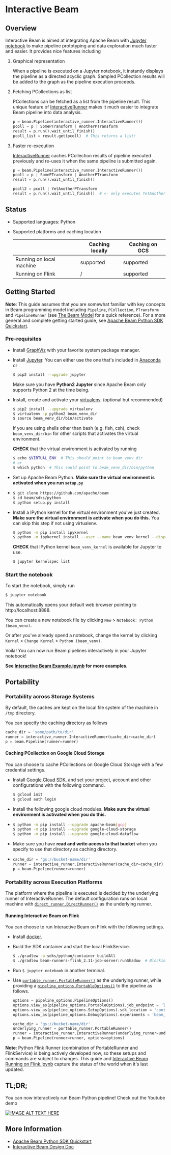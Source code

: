 <!--
    Licensed to the Apache Software Foundation (ASF) under one
    or more contributor license agreements.  See the NOTICE file
    distributed with this work for additional information
    regarding copyright ownership.  The ASF licenses this file
    to you under the Apache License, Version 2.0 (the
    "License"); you may not use this file except in compliance
    with the License.  You may obtain a copy of the License at

      http://www.apache.org/licenses/LICENSE-2.0

    Unless required by applicable law or agreed to in writing,
    software distributed under the License is distributed on an
    "AS IS" BASIS, WITHOUT WARRANTIES OR CONDITIONS OF ANY
    KIND, either express or implied.  See the License for the
    specific language governing permissions and limitations
    under the License.
-->

# Interactive Beam

## Overview

Interactive Beam is aimed at integrating Apache Beam with
[Jupyter notebook](http://jupyter.org/) to make pipeline prototyping and data
exploration much faster and easier. It provides nice features including

1.  Graphical representation

    When a pipeline is executed on a Jupyter notebook, it instantly displays the
    pipeline as a directed acyclic graph. Sampled PCollection results will be
    added to the graph as the pipeline execution proceeds.

2.  Fetching PCollections as list

    PCollections can be fetched as a list from the pipeline result. This unique
    feature of
    [InteractiveRunner](https://github.com/apache/beam/blob/master/sdks/python/apache_beam/runners/interactive/interactive_runner.py)
    makes it much easier to integrate Beam pipeline into data analysis.

    ```python
    p = beam.Pipeline(interactive_runner.InteractiveRunner())
    pcoll = p | SomePTransform | AnotherPTransform
    result = p.run().wait_until_finish()
    pcoll_list = result.get(pcoll)  # This returns a list!
    ```

3.  Faster re-execution

    [InteractiveRunner](https://github.com/apache/beam/blob/master/sdks/python/apache_beam/runners/interactive/interactive_runner.py)
    caches PCollection results of pipeline executed previously and re-uses it
    when the same pipeline is submitted again.

    ```python
    p = beam.Pipeline(interactive_runner.InteractiveRunner())
    pcoll = p | SomePTransform | AnotherPTransform
    result = p.run().wait_until_finish()

    pcoll2 = pcoll | YetAnotherPTransform
    result = p.run().wait_until_finish()  # <- only executes YetAnotherPTransform
    ```

## Status

*   Supported languages: Python
*   Supported platforms and caching location

    |                          | Caching locally | Caching on GCS |
    | ------------------------ | --------------- | -------------- |
    | Running on local machine | supported       | supported      |
    | Running on Flink         | /               | supported      |

## Getting Started

**Note**: This guide assumes that you are somewhat familiar with key concepts in
Beam programming model including `Pipeline`, `PCollection`, `PTransform` and
`PipelineRunner` (see
[The Beam Model](https://github.com/apache/beam/tree/master#the-beam-model) for
a quick reference). For a more general and complete getting started guide, see
[Apache Beam Python SDK Quickstart](https://beam.apache.org/get-started/quickstart-py/).

### Pre-requisites

*   Install [GraphViz](https://www.graphviz.org/download/) with your favorite
    system package manager.

-   Install [Jupyter](https://jupyter.org/). You can either use the one that's
    included in [Anaconda](https://www.anaconda.com/download/) or

    ```bash
    $ pip2 install --upgrade jupyter
    ```

    Make sure you have **Python2 Jupyter** since Apache Beam only supports
    Python 2 at the time being.

-   Install, create and activate your [virtualenv](https://virtualenv.pypa.io/).
    (optional but recommended)

    ```bash
    $ pip2 install --upgrade virtualenv
    $ virtualenv -p python2 beam_venv_dir
    $ source beam_venv_dir/bin/activate
    ```

    If you are using shells other than bash (e.g. fish, csh), check
    `beam_venv_dir/bin` for other scripts that activates the virtual
    environment.

    **CHECK** that the virtual environment is activated by running

    ```bash
    $ echo $VIRTUAL_ENV  # This should point to beam_venv_dir
    # or
    $ which python  # This sould point to beam_venv_dir/bin/python
    ```

*   Set up Apache Beam Python. **Make sure the virtual environment is activated
    when you run `setup.py`**

*   ```bash
    $ git clone https://github.com/apache/beam
    $ cd beam/sdks/python
    $ python setup.py install
    ```

-   Install a IPython kernel for the virtual environment you've just created.
    **Make sure the virtual environment is activate when you do this.** You can
    skip this step if not using virtualenv.

    ```bash
    $ python -m pip install ipykernel
    $ python -m ipykernel install --user --name beam_venv_kernel --display-name "Python (beam_venv)"
    ```

    **CHECK** that IPython kernel `beam_venv_kernel` is available for Jupyter to
    use.

    ```bash
    $ jupyter kernelspec list
    ```

### Start the notebook

To start the notebook, simply run

```bash
$ jupyter notebook
```

This automatically opens your default web browser pointing to
http://localhost:8888.

You can create a new notebook file by clicking `New` > `Notebook: Python
(beam_venv)`.

Or after you've already opend a notebook, change the kernel by clicking
`Kernel` > `Change Kernel` > `Python (beam_venv)`.

Voila! You can now run Beam pipelines interactively in your Jupyter notebook!

**See [Interactive Beam Example.ipynb](examples/Interactive%20Beam%20Example.ipynb)
for more examples.**

## Portability

### Portability across Storage Systems

By default, the caches are kept on the local file system of the machine in
`/tmp` directory.

You can specify the caching directory as follows

```python
cache_dir = 'some/path/to/dir'
runner = interactive_runner.InteractiveRunner(cache_dir=cache_dir)
p = beam.Pipeline(runner=runner)
```

#### Caching PCollection on Google Cloud Storage

You can choose to cache PCollections on Google Cloud Storage with a few
credential settings.

*   Install [Google Cloud SDK](cloud.google.com/sdk), and set your project,
    account and other configurations with the following command.

    ```bash
    $ gcloud init
    $ gcloud auth login
    ```

*   Install the following google cloud modules. **Make sure the virtual
    environment is activated when you do this.**

*   ```bash
    $ python -m pip install --upgrade apache-beam[gcp]
    $ python -m pip install --upgrade google-cloud-storage
    $ python -m pip install --upgrade google-cloud-dataflow
    ```

*   Make sure you have **read and write access to that bucket** when you specify
    to use that directory as caching directory.

*   ```python
    cache_dir = 'gs://bucket-name/dir'
    runner = interactive_runner.InteractiveRunner(cache_dir=cache_dir)
    p = beam.Pipeline(runner=runner)
    ```

### Portability across Execution Platforms

The platform where the pipeline is executed is decided by the underlying runner
of InteractiveRunner. The default configuration runs on local machine with
[`direct_runner.DirectRunner()`](https://github.com/apache/beam/blob/master/sdks/python/apache_beam/runners/direct/direct_runner.py)
as the underlying runner.

#### Running Interactive Beam on Flink

You can choose to run Interactive Beam on Flink with the following settings.

*   Install [docker](https://www.docker.com/).

*   Build the SDK container and start the local FlinkService.

    ```bash
    $ ./gradlew -p sdks/python/container buildAll
    $ ./gradlew beam-runners-flink_2.11-job-server:runShadow  # Blocking
    ```

*   Run `$ jupyter notebook` in another terminal.

*   Use
    [`portable_runner.PortableRunner()`](https://github.com/apache/beam/blob/master/sdks/python/apache_beam/runners/portability/portable_runner.py)
    as the underlying runner, while providing a
    [`pipeline_options.PortableOptions()`](https://github.com/apache/beam/blob/master/sdks/python/apache_beam/options/pipeline_options.py)
    to the pipeline as follows.

    ```python
    options = pipeline_options.PipelineOptions()
    options.view_as(pipeline_options.PortableOptions).job_endpoint = 'localhost:8099'
    options.view_as(pipeline_options.SetupOptions).sdk_location = 'container'
    options.view_as(pipeline_options.DebugOptions).experiments = 'beam_fn_api'

    cache_dir = 'gs://bucket-name/dir'
    underlying_runner = portable_runner.PortableRunner()
    runner = interactive_runner.InteractiveRunner(underlying_runner=underlying_runner, cache_dir=cache_dir)
    p = beam.Pipeline(runner=runner, options=options)
    ```

**Note**: Python Flink Runner (combination of PortableRunner and FlinkService)
is being actively developed now, so these setups and commands are subject to
changes. This guide and
[Interactive Beam Running on Flink.ipynb](examples/Interactive%20Beam%20Running%20on%20Flink.ipynb)
capture the status of the world when it's last updated.

## TL;DR;

You can now interactively run Beam Python pipeline! Check out the Youtube demo

[![IMAGE ALT TEXT HERE](https://img.youtube.com/vi/c5CjA1e3Cqw/0.jpg)](https://www.youtube.com/watch?v=c5CjA1e3Cqw)

## More Information

*   [Apache Beam Python SDK Quickstart](https://beam.apache.org/get-started/quickstart-py/)
*   [Interactive Beam Design Doc](https://docs.google.com/document/d/10bTc97GN5Wk-nhwncqNq9_XkJFVVy0WLT4gPFqP6Kmw/edit?usp=sharing)
